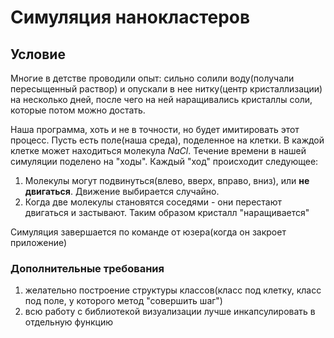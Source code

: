 # Симуляция нанокластеров

## Условие

Многие в детстве проводили опыт: сильно солили воду(получали пересыщенный раствор) и опускали в нее нитку(центр кристаллизации) на несколько дней, после чего на ней наращивались кристаллы соли, которые потом можно достать.

Наша программа, хоть и не в точности, но будет имитировать этот процесс. Пусть есть поле(наша среда), поделенное на клетки. В каждой клетке может находиться молекула $NaCl$. Течение времени в нашей симуляции поделено на "ходы". Каждый "ход" происходит следующее:

1) Молекулы могут подвинуться(влево, вверх, вправо, вниз), или **не двигаться**. Движение выбирается случайно.
2) Когда две молекулы становятся соседями - они перестают двигаться и застывают. Таким образом кристалл "наращивается"

Симуляция завершается по команде от юзера(когда он закроет приложение)

### Дополнительные требования

1) желательно построение структуры классов(класс под клетку, класс под поле, у которого метод "совершить шаг")
2) всю работу с библиотекой визуализации лучше инкапсулировать в отдельную функцию
